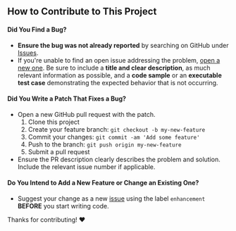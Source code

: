## How to Contribute to This Project

#### **Did You Find a Bug?**

  * **Ensure the bug was not already reported** by searching on GitHub under [Issues](issues).
  * If you're unable to find an open issue addressing the problem, [open a new one](new-issue). Be sure to include a **title and clear description**, as much relevant information as possible, and a **code sample** or an **executable test case** demonstrating the expected behavior that is not occurring.

#### **Did You Write a Patch That Fixes a Bug?**

  * Open a new GitHub pull request with the patch.
    1. Clone this project
    1. Create your feature branch: `git checkout -b my-new-feature`
    1. Commit your changes: `git commit -am 'Add some feature'`
    1. Push to the branch: `git push origin my-new-feature`
    1. Submit a pull request 
  * Ensure the PR description clearly describes the problem and solution. Include the relevant issue number if applicable.

#### **Do You Intend to Add a New Feature or Change an Existing One?**

  * Suggest your change as a new [issue](new-issue) using the label `enhancement` **BEFORE** you start writing code.

Thanks for contributing! :heart:


[//]: # (Simply change the urls below to your project information)

[issues]: onedigitalad/onemedia-dashboard/issues
[new-issue]: onedigitalad/onemedia-dashboard/issues/new